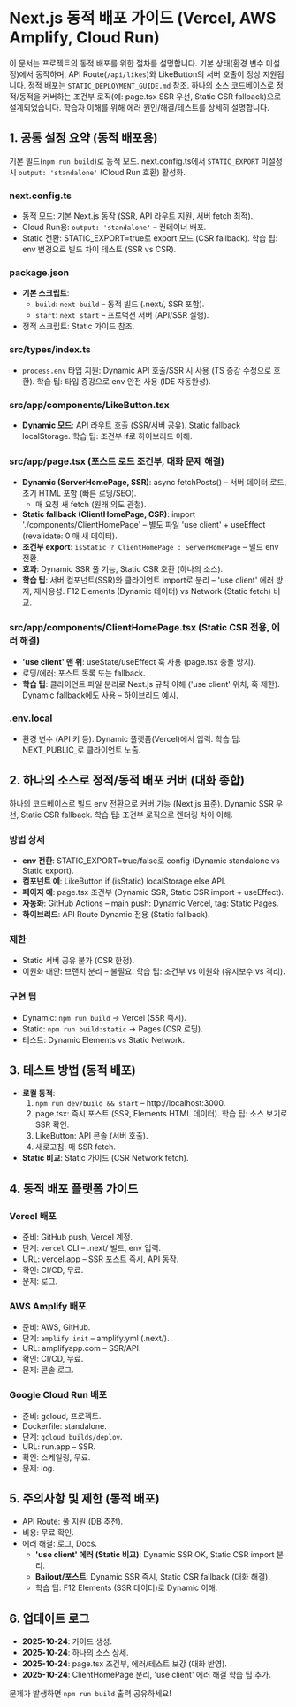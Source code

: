 # Next.js 동적 배포 가이드 (Vercel, AWS Amplify, Cloud Run)

이 문서는 프로젝트의 동적 배포를 위한 절차를 설명합니다. 기본 상태(환경 변수 미설정)에서 동작하며, API Route(`/api/likes`)와 LikeButton의 서버 호출이 정상 지원됩니다. 정적 배포는 `STATIC_DEPLOYMENT_GUIDE.md` 참조. 하나의 소스 코드베이스로 정적/동적을 커버하는 조건부 로직(예: page.tsx SSR 우선, Static CSR fallback)으로 설계되었습니다. 학습자 이해를 위해 에러 원인/해결/테스트를 상세히 설명합니다.

## 1. 공통 설정 요약 (동적 배포용)
기본 빌드(`npm run build`)로 동적 모드. next.config.ts에서 `STATIC_EXPORT` 미설정 시 `output: 'standalone'` (Cloud Run 호환) 활성화.

### next.config.ts
- 동적 모드: 기본 Next.js 동작 (SSR, API 라우트 지원, 서버 fetch 최적).
- Cloud Run용: `output: 'standalone'` – 컨테이너 배포.
- Static 전환: STATIC_EXPORT=true로 export 모드 (CSR fallback). 학습 팁: env 변경으로 빌드 차이 테스트 (SSR vs CSR).

### package.json
- **기본 스크립트**:
  - `build`: `next build` – 동적 빌드 (.next/, SSR 포함).
  - `start`: `next start` – 프로덕션 서버 (API/SSR 실행).
- 정적 스크립트: Static 가이드 참조.

### src/types/index.ts
- `process.env` 타입 지원: Dynamic API 호출/SSR 시 사용 (TS 증강 수정으로 호환). 학습 팁: 타입 증강으로 env 안전 사용 (IDE 자동완성).

### src/app/components/LikeButton.tsx
- **Dynamic 모드**: API 라우트 호출 (SSR/서버 공유). Static fallback localStorage. 학습 팁: 조건부 if로 하이브리드 이해.

### src/app/page.tsx (포스트 로드 조건부, 대화 문제 해결)
- **Dynamic (ServerHomePage, SSR)**: async fetchPosts() – 서버 데이터 로드, 초기 HTML 포함 (빠른 로딩/SEO).
  - 매 요청 새 fetch (원래 의도 관철).
- **Static fallback (ClientHomePage, CSR)**: import './components/ClientHomePage' – 별도 파일 'use client' + useEffect (revalidate: 0 매 새 데이터).
- **조건부 export**: `isStatic ? ClientHomePage : ServerHomePage` – 빌드 env 전환.
- **효과**: Dynamic SSR 풀 기능, Static CSR 호환 (하나의 소스).
- **학습 팁**: 서버 컴포넌트(SSR)와 클라이언트 import로 분리 – 'use client' 에러 방지, 재사용성. F12 Elements (Dynamic 데이터) vs Network (Static fetch) 비교.

### src/app/components/ClientHomePage.tsx (Static CSR 전용, 에러 해결)
- **'use client' 맨 위**: useState/useEffect 훅 사용 (page.tsx 충돌 방지).
- 로딩/에러: 포스트 목록 또는 fallback.
- **학습 팁**: 클라이언트 파일 분리로 Next.js 규칙 이해 ('use client' 위치, 훅 제한). Dynamic fallback에도 사용 – 하이브리드 예시.

### .env.local
- 환경 변수 (API 키 등). Dynamic 플랫폼(Vercel)에서 입력. 학습 팁: NEXT_PUBLIC_로 클라이언트 노출.

## 2. 하나의 소스로 정적/동적 배포 커버 (대화 종합)
하나의 코드베이스로 빌드 env 전환으로 커버 가능 (Next.js 표준). Dynamic SSR 우선, Static CSR fallback. 학습 팁: 조건부 로직으로 렌더링 차이 이해.

### 방법 상세
- **env 전환**: STATIC_EXPORT=true/false로 config (Dynamic standalone vs Static export).
- **컴포넌트 예**: LikeButton if (isStatic) localStorage else API.
- **페이지 예**: page.tsx 조건부 (Dynamic SSR, Static CSR import + useEffect).
- **자동화**: GitHub Actions – main push: Dynamic Vercel, tag: Static Pages.
- **하이브리드**: API Route Dynamic 전용 (Static fallback).

### 제한
- Static 서버 공유 불가 (CSR 한정).
- 이원화 대안: 브랜치 분리 – 불필요. 학습 팁: 조건부 vs 이원화 (유지보수 vs 격리).

### 구현 팁
- Dynamic: `npm run build` → Vercel (SSR 즉시).
- Static: `npm run build:static` → Pages (CSR 로딩).
- 테스트: Dynamic Elements vs Static Network.

## 3. 테스트 방법 (동적 배포)
- **로컬 동적**:
  1. `npm run dev/build && start` – http://localhost:3000.
  2. page.tsx: 즉시 포스트 (SSR, Elements HTML 데이터). 학습 팁: 소스 보기로 SSR 확인.
  3. LikeButton: API 콘솔 (서버 호출).
  4. 새로고침: 매 SSR fetch.
- **Static 비교**: Static 가이드 (CSR Network fetch).

## 4. 동적 배포 플랫폼 가이드

### Vercel 배포
- 준비: GitHub push, Vercel 계정.
- 단계: `vercel` CLI – .next/ 빌드, env 입력.
- URL: vercel.app – SSR 포스트 즉시, API 동작.
- 확인: CI/CD, 무료.
- 문제: 로그.

### AWS Amplify 배포
- 준비: AWS, GitHub.
- 단계: `amplify init` – amplify.yml (.next/).
- URL: amplifyapp.com – SSR/API.
- 확인: CI/CD, 무료.
- 문제: 콘솔 로그.

### Google Cloud Run 배포
- 준비: gcloud, 프로젝트.
- Dockerfile: standalone.
- 단계: `gcloud builds/deploy`.
- URL: run.app – SSR.
- 확인: 스케일링, 무료.
- 문제: log.

## 5. 주의사항 및 제한 (동적 배포)
- API Route: 풀 지원 (DB 추천).
- 비용: 무료 확인.
- 에러 해결: 로그, Docs.
  - **'use client' 에러 (Static 비교)**: Dynamic SSR OK, Static CSR import 분리.
  - **Bailout/포스트**: Dynamic SSR 즉시, Static CSR fallback (대화 해결).
  - 학습 팁: F12 Elements (SSR 데이터)로 Dynamic 이해.

## 6. 업데이트 로그
- **2025-10-24**: 가이드 생성.
- **2025-10-24**: 하나의 소스 상세.
- **2025-10-24**: page.tsx 조건부, 에러/테스트 보강 (대화 반영).
- **2025-10-24**: ClientHomePage 분리, 'use client' 에러 해결 학습 팁 추가.

문제가 발생하면 `npm run build` 출력 공유하세요!
